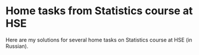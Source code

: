 # Home tasks from Statistics course at HSE

Here are my solutions for several home tasks on Statistics course at HSE (in Russian).
